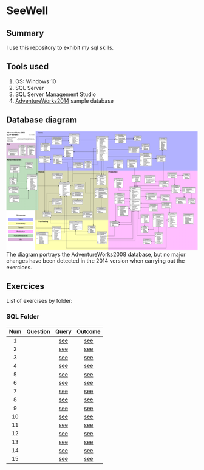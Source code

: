 # SeeWell

## Summary

I use this repository to exhibit my sql skills.

## Tools used

1. OS: Windows 10
2. SQL Server
3. SQL Server Management Studio
4. [AdventureWorks2014](https://docs.microsoft.com/en-gb/sql/samples/adventureworks-install-configure?view=sql-server-ver15&tabs=ssms) sample database

## Database diagram

![Diagram](img/adventureworks2008_schema.gif)
The diagram portrays the AdventureWorks2008 database, but no major changes have been detected in the 2014 version when carrying out the exercices.

## Exercices

List of exercises by folder:

### SQL Folder

|Num|Question|Query|Outcome|
|:-:|:------:|:---:|:-----:|
|1||[see](SQL/Queries/Q1_Level_1.sql)|[see](SQL/Outcomes/Q1_Level_1.csv)|
|2||[see](SQL/Queries/Q2_Level_1.sql)|[see](SQL/Outcomes/Q2_Level_1.csv)|
|3||[see](SQL/Queries/Q3_Level_1.sql)|[see](SQL/Outcomes/Q3_Level_1.csv)|
|4||[see](SQL/Queries/Q4_Level_1.sql)|[see](SQL/Outcomes/Q4_Level_1.csv)|
|5||[see](SQL/Queries/Q5_Level_1.sql)|[see](SQL/Outcomes/Q5_Level_1.csv)|
|6||[see](SQL/Queries/Q6_Level_2.sql)|[see](SQL/Outcomes/Q6_Level_2.csv)|
|7||[see](SQL/Queries/Q7_Level_2.sql)|[see](SQL/Outcomes/Q7_Level_2.csv)|
|8||[see](SQL/Queries/Q8_Level_2.sql)|[see](SQL/Outcomes/Q8_Level_2.csv)|
|9||[see](SQL/Queries/Q9_Level_2.sql)|[see](SQL/Outcomes/Q9_Level_2.csv)|
|10||[see](SQL/Queries/Q10_Level_2.sql)|[see](SQL/Outcomes/Q10_Level_2.csv)|
|11||[see](SQL/Queries/Q11_Level_3.sql)|[see](SQL/Outcomes/Q11_Level_3.csv)|
|12||[see](SQL/Queries/Q12_Level_3.sql)|[see](SQL/Outcomes/Q12_Level_3.csv)|
|13||[see](SQL/Queries/Q13_Level_3.sql)|[see](SQL/Outcomes/Q13_Level_3.csv)|
|14||[see](SQL/Queries/Q14_Level_3.sql)|[see](SQL/Outcomes/Q14_Level_3.csv)|
|15||[see](SQL/Queries/Q15_Level_3.sql)|[see](SQL/Outcomes/Q15_Level_3.csv)|
